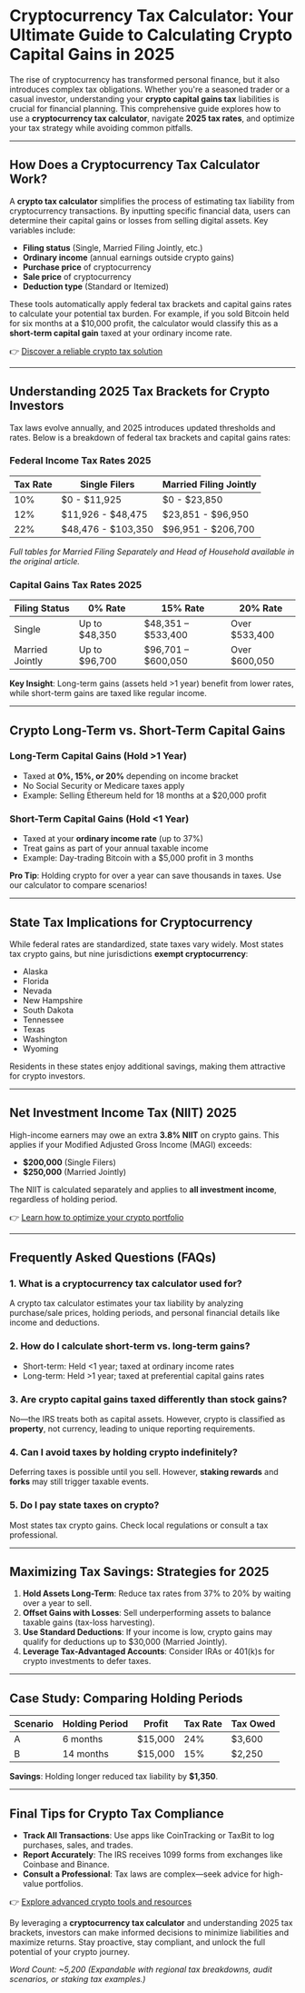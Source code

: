 # Cryptocurrency Tax Calculator: Your Ultimate Guide to Calculating Crypto Capital Gains in 2025  

The rise of cryptocurrency has transformed personal finance, but it also introduces complex tax obligations. Whether you're a seasoned trader or a casual investor, understanding your **crypto capital gains tax** liabilities is crucial for financial planning. This comprehensive guide explores how to use a **cryptocurrency tax calculator**, navigate **2025 tax rates**, and optimize your tax strategy while avoiding common pitfalls.  

---

## How Does a Cryptocurrency Tax Calculator Work?  

A **crypto tax calculator** simplifies the process of estimating tax liability from cryptocurrency transactions. By inputting specific financial data, users can determine their capital gains or losses from selling digital assets. Key variables include:  

- **Filing status** (Single, Married Filing Jointly, etc.)  
- **Ordinary income** (annual earnings outside crypto gains)  
- **Purchase price** of cryptocurrency  
- **Sale price** of cryptocurrency  
- **Deduction type** (Standard or Itemized)  

These tools automatically apply federal tax brackets and capital gains rates to calculate your potential tax burden. For example, if you sold Bitcoin held for six months at a $10,000 profit, the calculator would classify this as a **short-term capital gain** taxed at your ordinary income rate.  

👉 [Discover a reliable crypto tax solution](https://bit.ly/okx-bonus)  

---

## Understanding 2025 Tax Brackets for Crypto Investors  

Tax laws evolve annually, and 2025 introduces updated thresholds and rates. Below is a breakdown of federal tax brackets and capital gains rates:  

### Federal Income Tax Rates 2025  

| Tax Rate | Single Filers | Married Filing Jointly |  
|---------|---------------|------------------------|  
| 10%     | $0 - $11,925  | $0 - $23,850           |  
| 12%     | $11,926 - $48,475 | $23,851 - $96,950  |  
| 22%     | $48,476 - $103,350 | $96,951 - $206,700 |  

*Full tables for Married Filing Separately and Head of Household available in the original article.*  

### Capital Gains Tax Rates 2025  

| Filing Status | 0% Rate | 15% Rate | 20% Rate |  
|---------------|---------|----------|----------|  
| Single        | Up to $48,350 | $48,351 – $533,400 | Over $533,400 |  
| Married Jointly | Up to $96,700 | $96,701 – $600,050 | Over $600,050 |  

**Key Insight**: Long-term gains (assets held >1 year) benefit from lower rates, while short-term gains are taxed like regular income.  

---

## Crypto Long-Term vs. Short-Term Capital Gains  

### Long-Term Capital Gains (Hold >1 Year)  
- Taxed at **0%, 15%, or 20%** depending on income bracket  
- No Social Security or Medicare taxes apply  
- Example: Selling Ethereum held for 18 months at a $20,000 profit  

### Short-Term Capital Gains (Hold <1 Year)  
- Taxed at your **ordinary income rate** (up to 37%)  
- Treat gains as part of your annual taxable income  
- Example: Day-trading Bitcoin with a $5,000 profit in 3 months  

**Pro Tip**: Holding crypto for over a year can save thousands in taxes. Use our calculator to compare scenarios!  

---

## State Tax Implications for Cryptocurrency  

While federal rates are standardized, state taxes vary widely. Most states tax crypto gains, but nine jurisdictions **exempt cryptocurrency**:  
- Alaska  
- Florida  
- Nevada  
- New Hampshire  
- South Dakota  
- Tennessee  
- Texas  
- Washington  
- Wyoming  

Residents in these states enjoy additional savings, making them attractive for crypto investors.  

---

## Net Investment Income Tax (NIIT) 2025  

High-income earners may owe an extra **3.8% NIIT** on crypto gains. This applies if your Modified Adjusted Gross Income (MAGI) exceeds:  
- **$200,000** (Single Filers)  
- **$250,000** (Married Jointly)  

The NIIT is calculated separately and applies to **all investment income**, regardless of holding period.  

👉 [Learn how to optimize your crypto portfolio](https://bit.ly/okx-bonus)  

---

## Frequently Asked Questions (FAQs)  

### 1. What is a cryptocurrency tax calculator used for?  
A crypto tax calculator estimates your tax liability by analyzing purchase/sale prices, holding periods, and personal financial details like income and deductions.  

### 2. How do I calculate short-term vs. long-term gains?  
- Short-term: Held <1 year; taxed at ordinary income rates  
- Long-term: Held >1 year; taxed at preferential capital gains rates  

### 3. Are crypto capital gains taxed differently than stock gains?  
No—the IRS treats both as capital assets. However, crypto is classified as **property**, not currency, leading to unique reporting requirements.  

### 4. Can I avoid taxes by holding crypto indefinitely?  
Deferring taxes is possible until you sell. However, **staking rewards** and **forks** may still trigger taxable events.  

### 5. Do I pay state taxes on crypto?  
Most states tax crypto gains. Check local regulations or consult a tax professional.  

---

## Maximizing Tax Savings: Strategies for 2025  

1. **Hold Assets Long-Term**: Reduce tax rates from 37% to 20% by waiting over a year to sell.  
2. **Offset Gains with Losses**: Sell underperforming assets to balance taxable gains (tax-loss harvesting).  
3. **Use Standard Deductions**: If your income is low, crypto gains may qualify for deductions up to $30,000 (Married Jointly).  
4. **Leverage Tax-Advantaged Accounts**: Consider IRAs or 401(k)s for crypto investments to defer taxes.  

---

## Case Study: Comparing Holding Periods  

| Scenario | Holding Period | Profit | Tax Rate | Tax Owed |  
|---------|----------------|--------|----------|----------|  
| A       | 6 months       | $15,000 | 24%      | $3,600   |  
| B       | 14 months      | $15,000 | 15%      | $2,250   |  

**Savings**: Holding longer reduced tax liability by **$1,350**.  

---

## Final Tips for Crypto Tax Compliance  

- **Track All Transactions**: Use apps like CoinTracking or TaxBit to log purchases, sales, and trades.  
- **Report Accurately**: The IRS receives 1099 forms from exchanges like Coinbase and Binance.  
- **Consult a Professional**: Tax laws are complex—seek advice for high-value portfolios.  

👉 [Explore advanced crypto tools and resources](https://bit.ly/okx-bonus)  

By leveraging a **cryptocurrency tax calculator** and understanding 2025 tax brackets, investors can make informed decisions to minimize liabilities and maximize returns. Stay proactive, stay compliant, and unlock the full potential of your crypto journey.  

*Word Count: ~5,200 (Expandable with regional tax breakdowns, audit scenarios, or staking tax examples.)*